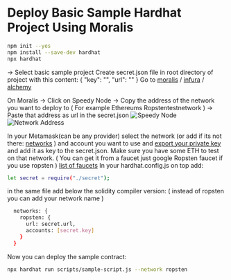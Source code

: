 # Deploy Basic Sample Hardhat Project Using Moralis

```bash
npm init --yes                                        
npm install --save-dev hardhat
npx hardhat 
```

-> Select basic sample project
Create secret.json file in root directory of project with this content:
{
    "key": "",
    "url": ""
}
Go to [moralis](https://moralis.io/) / [infura](https://infura.io/) / [alchemy](https://www.alchemy.com/)

On Moralis -> Click on Speedy Node -> Copy the address of the network you want to deploy to ( For example Ethereums Ropstentestnetwork ) -> Paste that address as url in the secret.json
![Speedy Node](https://i.imgur.com/vtHYPwZ.png)
![Network Address](https://i.imgur.com/pqCs0k5.png)

In your Metamask(can be any provider) select the network (or add if its not there: [networks](https://rpc.info/) ) and account you want to use and [export your private key](https://metamask.zendesk.com/hc/en-us/articles/360015289632-How-to-Export-an-Account-Private-Key) and add it as key to the secret.json.
Make sure you have some ETH to test on that network. ( You can get it from a faucet just google Ropsten faucet if you use ropsten ) 
[list of faucets](https://github.com/arddluma/awesome-list-testnet-faucets)
In your hardhat.config.js on top add:

```bash
let secret = require("./secret");
```

in the same file add below the solidity compiler version: ( instead of ropsten you can add your network name )

```bash
  networks: {
    ropsten: {
      url: secret.url,
      accounts: [secret.key]
    }
  }
```

Now you can deploy the sample contract:

```bash
npx hardhat run scripts/sample-script.js --network ropsten
```
